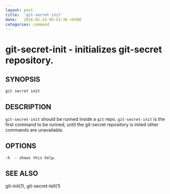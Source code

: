 ```yaml
---
layout: post
title:  'git-secret-init'
date:   2016-02-24 00:53:36 +0300
categories: command
---
```

git-secret-init - initializes git-secret repository.
====================================================

## SYNOPSIS

    git secret init


## DESCRIPTION
`git-secret-init` should be runned inside a `git` repo. `git-secret-init` is the first command to be runned, until the git-secret repository is inited other commands are unavailable.


## OPTIONS

    -h  - shows this help.


## SEE ALSO

git-init(1), git-secret-tell(1)
